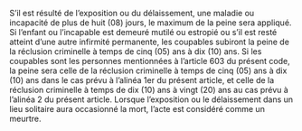 S’il est résulté de l’exposition ou du délaissement, une maladie ou incapacité de plus de huit (08) jours, le maximum de la peine sera appliqué.
Si l’enfant ou l’incapable est demeuré mutilé ou estropié ou s’il est resté atteint d’une autre infirmité permanente, les coupables subiront la peine de la réclusion criminelle à temps de cinq (05) ans à dix (10) ans.
Si les coupables sont les personnes mentionnées à l’article 603 du présent code, la peine sera celle de la réclusion criminelle à temps de cinq (05) ans à dix (10) ans dans le cas prévu à l’alinéa 1er du présent article, et celle de la réclusion criminelle à temps de dix (10) ans à vingt (20) ans au cas prévu à l’alinéa 2 du présent article.
Lorsque l’exposition ou le délaissement dans un lieu solitaire aura occasionné la mort, l’acte est considéré comme un meurtre.